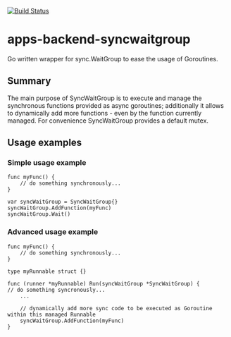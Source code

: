
[![Build Status](https://travis-ci.com/spring-media/apps-backend-syncwaitgroup.svg?token=yZWuL9Kotp6i5ACnmzh6&branch=master)](https://travis-ci.com/spring-media/apps-backend-syncwaitgroup)

# apps-backend-syncwaitgroup
Go written wrapper for sync.WaitGroup to ease the usage of Goroutines.

## Summary
The main purpose of SyncWaitGroup is to execute and manage the synchronous functions provided as async goroutines; additionally it allows to dynamically add more functions - even by the function currently managed. 
For convenience SyncWaitGroup provides a default mutex.  

## Usage examples

### Simple usage example
    func myFunc() {
        // do something synchronously...
    }

    var syncWaitGroup = SyncWaitGroup{}
    syncWaitGroup.AddFunction(myFunc)
    syncWaitGroup.Wait()

### Advanced usage example
    func myFunc() {
        // do something synchronously...
    }

    type myRunnable struct {}

    func (runner *myRunnable) Run(syncWaitGroup *SyncWaitGroup) {
	// do something syncronously...
        ...

        // dynamically add more sync code to be executed as Goroutine within this managed Runnable
        syncWaitGroup.AddFunction(myFunc)
    }
